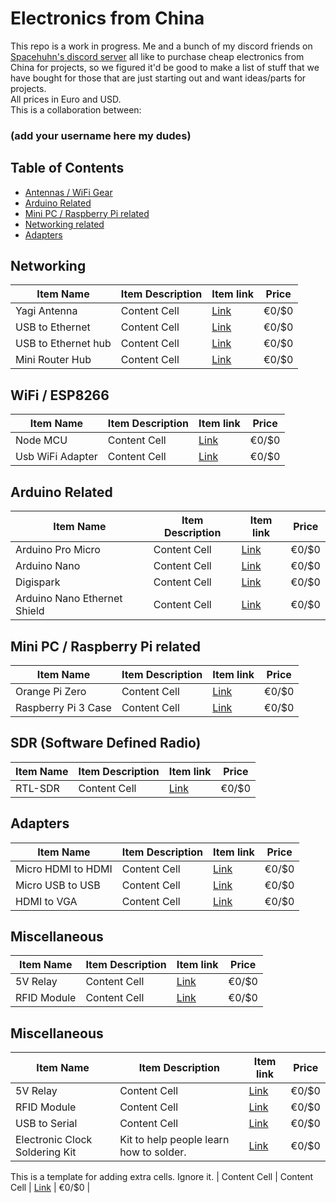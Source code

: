 # Electronics from China

This repo is a work in progress. Me and a bunch of my discord friends on [Spacehuhn's discord server](https://discordapp.com/invite/7Ay378G) all like to purchase cheap electronics from China for projects, so we figured it'd be good to make a list of stuff that we have bought for those that are just starting out and want ideas/parts for projects.<br />
All prices in Euro and USD.<br />
This is a collaboration between:
### (add your username here my dudes)

## Table of Contents
  - [Antennas / WiFi Gear](#antennas--wifi-gear)
  - [Arduino Related](#arduino-related)
  - [Mini PC / Raspberry Pi related](#mini-pc--raspberry-pi-related)
  - [Networking related](#networking-related)
  - [Adapters](#adapters)
    
## Networking
| Item Name | Item Description | Item link | Price |
| ------------- | ------------- | ------------- | -------------|
| Yagi Antenna  | Content Cell  | [Link]()  |     €0/$0    |
| USB to Ethernet  | Content Cell  | [Link]()  |     €0/$0    |
| USB to Ethernet hub  | Content Cell  | [Link]()  |     €0/$0    |
| Mini Router Hub  | Content Cell  | [Link]()  |     €0/$0    |
   
## WiFi / ESP8266
| Item Name | Item Description | Item link | Price |
| ------------- | ------------- | ------------- | -------------|
| Node MCU  | Content Cell  | [Link]()  |     €0/$0    |
| Usb WiFi Adapter  | Content Cell  | [Link]()  |     €0/$0    |

## Arduino Related
| Item Name | Item Description | Item link | Price |
| ------------- | ------------- | ------------- | -------------|
| Arduino Pro Micro   | Content Cell  | [Link]()  |     €0/$0    |
| Arduino Nano  | Content Cell  | [Link]()  |     €0/$0    |
| Digispark  | Content Cell  | [Link]()  |     €0/$0    |
| Arduino Nano Ethernet Shield  | Content Cell  | [Link]()  |     €0/$0    |

## Mini PC / Raspberry Pi related
| Item Name | Item Description | Item link | Price |
| ------------- | ------------- | ------------- | -------------|
| Orange Pi Zero  | Content Cell  | [Link]()  |     €0/$0    |
| Raspberry Pi 3 Case  | Content Cell  | [Link]()  |     €0/$0    |

## SDR (Software Defined Radio)
| Item Name | Item Description | Item link | Price |
| ------------- | ------------- | ------------- | -------------|
| RTL-SDR  | Content Cell  | [Link]()  |     €0/$0    |


## Adapters
| Item Name | Item Description | Item link | Price |
| ------------- | ------------- | ------------- | -------------|
| Micro HDMI to HDMI  | Content Cell  | [Link]()  |     €0/$0    |
| Micro USB to USB  | Content Cell  | [Link]()  |     €0/$0    |
| HDMI to VGA  | Content Cell  | [Link]()  |     €0/$0    |

## Miscellaneous
| Item Name | Item Description | Item link | Price |
| ------------- | ------------- | ------------- | -------------|
| 5V Relay  | Content Cell  | [Link]()  |     €0/$0    |
| RFID Module  | Content Cell  | [Link]()  |     €0/$0    |

## Miscellaneous
| Item Name | Item Description | Item link | Price |
| ------------- | ------------- | ------------- | -------------|
| 5V Relay  | Content Cell  | [Link]()  |     €0/$0    |
| RFID Module  | Content Cell  | [Link]()  |     €0/$0    |
| USB to Serial | Content Cell  | [Link]()  |     €0/$0    |
| Electronic Clock Soldering Kit  | Kit to help people learn how to solder.   | [Link]()  |     €0/$0    |
        
This is a template for adding extra cells. Ignore it. 
| Content Cell  | Content Cell  | [Link]()  |     €0/$0    |
